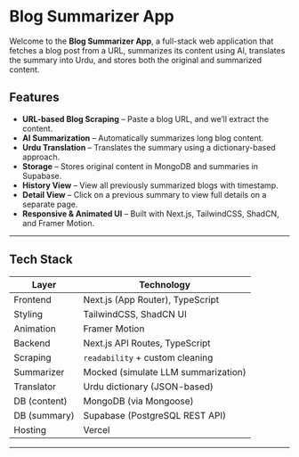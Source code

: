 #  Blog Summarizer App

Welcome to the **Blog Summarizer App**, a full-stack web application that fetches a blog post from a URL, summarizes its content using AI, translates the summary into Urdu, and stores both the original and summarized content.

##  Features

-  **URL-based Blog Scraping** – Paste a blog URL, and we’ll extract the content.
-  **AI Summarization** – Automatically summarizes long blog content.
-  **Urdu Translation** – Translates the summary using a dictionary-based approach.
-  **Storage** – Stores original content in MongoDB and summaries in Supabase.
-  **History View** – View all previously summarized blogs with timestamp.
-  **Detail View** – Click on a previous summary to view full details on a separate page.
-  **Responsive & Animated UI** – Built with Next.js, TailwindCSS, ShadCN, and Framer Motion.

---

## Tech Stack

| Layer       | Technology                        |
|-------------|------------------------------------|
| Frontend    | Next.js (App Router), TypeScript   |
| Styling     | TailwindCSS, ShadCN UI             |
| Animation   | Framer Motion                      |
| Backend     | Next.js API Routes, TypeScript     |
| Scraping    | `readability` + custom cleaning    |
| Summarizer  | Mocked (simulate LLM summarization)|
| Translator  | Urdu dictionary (JSON-based)       |
| DB (content)| MongoDB (via Mongoose)             |
| DB (summary)| Supabase (PostgreSQL REST API)     |
| Hosting     | Vercel                             |

---




